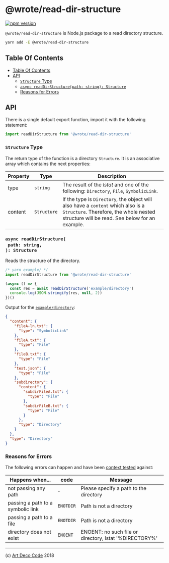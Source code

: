 # @wrote/read-dir-structure

[![npm version](https://badge.fury.io/js/@wrote/read-dir-structure.svg)](https://badge.fury.io/js/@wrote/read-dir-structure)

`@wrote/read-dir-structure` is Node.js package to a read directory structure.

```sh
yarn add -E @wrote/read-dir-structure
```

## Table Of Contents

- [Table Of Contents](#table-of-contents)
- [API](#api)
  * [`Structure` Type](#structure-type)
  * [`async readDirStructure(path: string): Structure`](#async-readdirstructurepath-string-structure)
  * [Reasons for Errors](#reasons-for-errors)

## API

There is a single default export function, import it with the following statement:

```js
import readDirStructure from '@wrote/read-dir-structure'
```

### `Structure` Type

The return type of the function is a directory `Structure`. It is an associative array which contains the next properties:

| Property | Type | Description |
| -------- | ---- | ----------- |
| type | `string` | The result of the _lstat_ and one of the following: `Directory`, `File`, `SymbolicLink`. |
| content | `Structure` | If the type is `Directory`, the object will also have a `content` which also is a `Structure`. Therefore, the whole nested structure will be read. See below for an example. |


### `async readDirStructure(`<br/>&nbsp;&nbsp;`path: string,`<br/>`): Structure`

Reads the structure of the directory.

```javascript
/* yarn example/ */
import readDirStructure from '@wrote/read-dir-structure'

(async () => {
  const res = await readDirStructure('example/directory')
  console.log(JSON.stringify(res, null, 2))
})()
```

Output for the [`example/directory`](example/directory):

```json
{
  "content": {
    "fileA-ln.txt": {
      "type": "SymbolicLink"
    },
    "fileA.txt": {
      "type": "File"
    },
    "fileB.txt": {
      "type": "File"
    },
    "test.json": {
      "type": "File"
    },
    "subdirectory": {
      "content": {
        "subdirFileA.txt": {
          "type": "File"
        },
        "subdirFileB.txt": {
          "type": "File"
        }
      },
      "type": "Directory"
    }
  },
  "type": "Directory"
}
```

### Reasons for Errors

The following errors can happen and have been [context tested](test/spec/errors.js) against:

| Happens when... | code | Message |
| --------------- | ---- | ------- |
| not passing any path | `-` | Please specify a path to the directory |
| passing a path to a symbolic link | `ENOTDIR` | Path is not a directory |
| passing a path to a file | `ENOTDIR` | Path is not a directory |
| directory does not exist | `ENOENT` | ENOENT: no such file or directory, lstat '%DIRECTORY%' |

---

(c) [Art Deco Code][1] 2018

[1]: https://artdeco.bz
